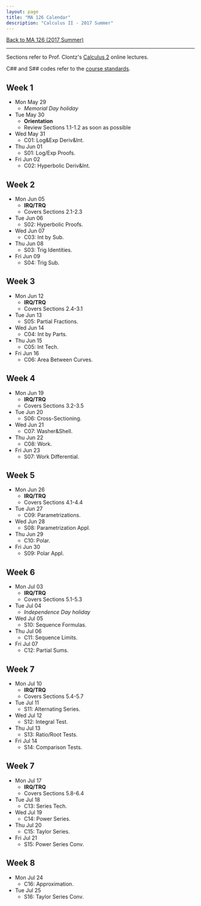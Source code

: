 ```yaml
---
layout: page
title: "MA 126 Calendar"
description: "Calculus II - 2017 Summer"
---
```


[Back to MA 126 (2017 Summer)](..)

---

Sections refer to Prof. Clontz's
[Calculus 2][text] online lectures.

C## and S## codes refer to the [course standards][standards].

## Week 1

- Mon May 29
    - *Memorial Day holiday*
- Tue May 30
    - **Orientation**
    - Review Sections 1.1-1.2 as soon as possible
- Wed May 31
    - C01: Log&Exp Deriv&Int.
- Thu Jun 01
    - S01: Log/Exp Proofs.
- Fri Jun 02
    - C02: Hyperbolic Deriv&Int.

## Week 2

- Mon Jun 05
    - **IRQ/TRQ**
    - Covers Sections 2.1-2.3
- Tue Jun 06
    - S02: Hyperbolic Proofs.
- Wed Jun 07
    - C03: Int by Sub.
- Thu Jun 08
    - S03: Trig Identities.
- Fri Jun 09
    - S04: Trig Sub.

## Week 3

- Mon Jun 12
    - **IRQ/TRQ**
    - Covers Sections 2.4-3.1
- Tue Jun 13
    - S05: Partial Fractions.
- Wed Jun 14
    - C04: Int by Parts.
- Thu Jun 15
    - C05: Int Tech.
- Fri Jun 16
    - C06: Area Between Curves.

## Week 4

- Mon Jun 19
    - **IRQ/TRQ**
    - Covers Sections 3.2-3.5
- Tue Jun 20
    - S06: Cross-Sectioning.
- Wed Jun 21
    - C07: Washer&Shell.
- Thu Jun 22
    - C08: Work.
- Fri Jun 23
    - S07: Work Differential.

## Week 5

- Mon Jun 26
    - **IRQ/TRQ**
    - Covers Sections 4.1-4.4
- Tue Jun 27
    - C09: Parametrizations.
- Wed Jun 28
    - S08: Parametrization Appl.
- Thu Jun 29
    - C10: Polar.
- Fri Jun 30
    - S09: Polar Appl.

## Week 6

- Mon Jul 03
    - **IRQ/TRQ**
    - Covers Sections 5.1-5.3
- Tue Jul 04
    - *Independence Day holiday*
- Wed Jul 05
    - S10: Sequence Formulas.
- Thu Jul 06
    - C11: Sequence Limits.
- Fri Jul 07
    - C12: Partial Sums.

## Week 7

- Mon Jul 10
    - **IRQ/TRQ**
    - Covers Sections 5.4-5.7
- Tue Jul 11
    - S11: Alternating Series.
- Wed Jul 12
    - S12: Integral Test.
- Thu Jul 13
    - S13: Ratio/Root Tests.
- Fri Jul 14
    - S14: Comparison Tests.

## Week 7

- Mon Jul 17
    - **IRQ/TRQ**
    - Covers Sections 5.8-6.4
- Tue Jul 18
    - C13: Series Tech.
- Wed Jul 19
    - C14: Power Series.
- Thu Jul 20
    - C15: Taylor Series.
- Fri Jul 21
    - S15: Power Series Conv.

## Week 8

- Mon Jul 24
    - C16: Approximation.
- Tue Jul 25
    - S16: Taylor Series Conv.


[text]: /resources/calculus2/

[standards]: ../standards/
